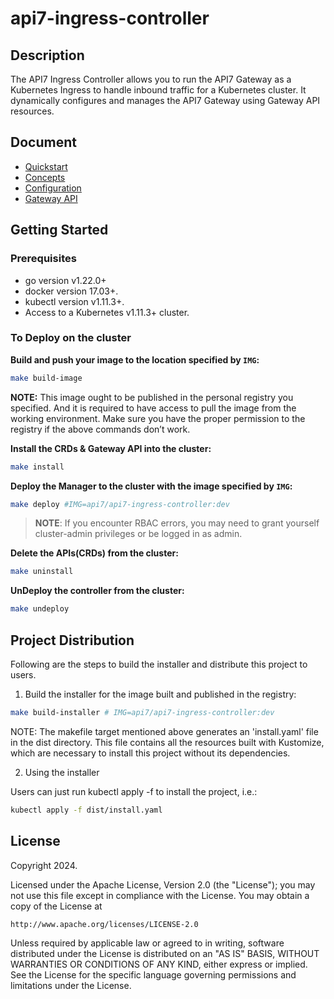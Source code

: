 # api7-ingress-controller

## Description

The API7 Ingress Controller allows you to run the API7 Gateway as a Kubernetes Ingress to handle inbound traffic for a Kubernetes cluster. It dynamically configures and manages the API7 Gateway using Gateway API resources.

## Document

* [Quickstart](./docs/quickstart.md)
* [Concepts](./docs/concepts.md)
* [Configuration](./docs/configuration.md)
* [Gateway API](./docs/gateway-api.md)

## Getting Started

### Prerequisites

* go version v1.22.0+
* docker version 17.03+.
* kubectl version v1.11.3+.
* Access to a Kubernetes v1.11.3+ cluster.

### To Deploy on the cluster

**Build and push your image to the location specified by `IMG`:**

```sh
make build-image
```

**NOTE:** This image ought to be published in the personal registry you specified.
And it is required to have access to pull the image from the working environment.
Make sure you have the proper permission to the registry if the above commands don’t work.

**Install the CRDs & Gateway API into the cluster:**

```sh
make install
```

**Deploy the Manager to the cluster with the image specified by `IMG`:**

```sh
make deploy #IMG=api7/api7-ingress-controller:dev
```

> **NOTE**: If you encounter RBAC errors, you may need to grant yourself cluster-admin
privileges or be logged in as admin.

**Delete the APIs(CRDs) from the cluster:**

```sh
make uninstall
```

**UnDeploy the controller from the cluster:**

```sh
make undeploy
```

## Project Distribution

Following are the steps to build the installer and distribute this project to users.

1. Build the installer for the image built and published in the registry:

```sh
make build-installer # IMG=api7/api7-ingress-controller:dev
```

NOTE: The makefile target mentioned above generates an 'install.yaml'
file in the dist directory. This file contains all the resources built
with Kustomize, which are necessary to install this project without
its dependencies.

2. Using the installer

Users can just run kubectl apply -f <URL for YAML BUNDLE> to install the project, i.e.:

```sh
kubectl apply -f dist/install.yaml
```

## License

Copyright 2024.

Licensed under the Apache License, Version 2.0 (the "License");
you may not use this file except in compliance with the License.
You may obtain a copy of the License at

    http://www.apache.org/licenses/LICENSE-2.0

Unless required by applicable law or agreed to in writing, software
distributed under the License is distributed on an "AS IS" BASIS,
WITHOUT WARRANTIES OR CONDITIONS OF ANY KIND, either express or implied.
See the License for the specific language governing permissions and
limitations under the License.
